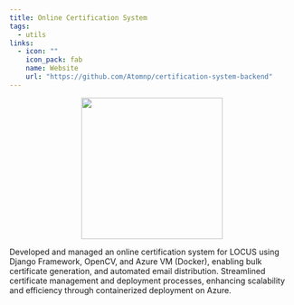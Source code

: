 ```yaml
---
title: Online Certification System
tags:
  - utils
links:
  - icon: ""
    icon_pack: fab
    name: Website
    url: "https://github.com/Atomnp/certification-system-backend"
---
```


<p align="center">
<img src="https://github.com/Atomnp/certification-system-backend/img/logo.svg" width="250"/>
</p>

Developed and managed an online certification system for LOCUS using Django Framework, OpenCV, and Azure VM (Docker), enabling bulk certificate generation, and automated email distribution. Streamlined certificate management and deployment processes, enhancing scalability and efficiency through containerized deployment on Azure.
